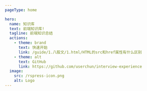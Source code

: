 ```yaml
---
pageType: home

hero:
  name: 知识库
  text: 前端知识库!
  tagline: 前端知识总结
  actions:
    - theme: brand
      text: 快速开始
      link: /guide/1.八股文/1.html/HTML的src和href属性有什么区别
    - theme: alt
      text: GitHub
      link: https://github.com/userchun/interview-experience
  image:
    src: /rspress-icon.png
    alt: Logo
---
```

